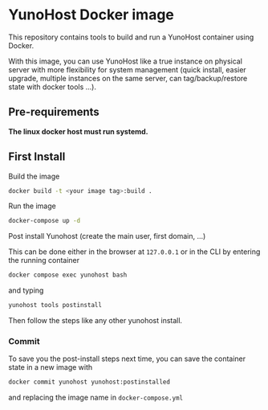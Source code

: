 # YunoHost Docker image

This repository contains tools to build and run a YunoHost container using Docker.

With this image, you can use YunoHost like a true instance on physical server with more flexibility for system management (quick install, easier upgrade, multiple instances on the same server, can tag/backup/restore state with docker tools ...).

## Pre-requirements 

**The linux docker host must run systemd.**

## First Install

Build the image

```bash
docker build -t <your image tag>:build .
```

Run the image 

```bash
docker-compose up -d
```

Post install Yunohost (create the main user, first domain, ...)

This can be done either in the browser at `127.0.0.1` or in the CLI by entering the running container

```bash
docker compose exec yunohost bash
```

and typing

```bash
yunohost tools postinstall
```

Then follow the steps like any other yunohost install.

### Commit

To save you the post-install steps next time, you can save the container state in a new image with

```bash
docker commit yunohost yunohost:postinstalled
```

and replacing the image name in `docker-compose.yml`
